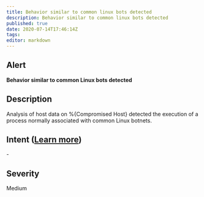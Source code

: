 ```yaml
---
title: Behavior similar to common linux bots detected
description: Behavior similar to common linux bots detected
published: true
date: 2020-07-14T17:46:14Z
tags:
editor: markdown
---
```


## Alert
**Behavior similar to common Linux bots detected**

## Description
Analysis of host data on %{Compromised Host} detected the execution of a process normally associated with common Linux botnets.

## Intent ([Learn more](/public/security/alerts/intentions.md))
\-

## Severity
Medium




